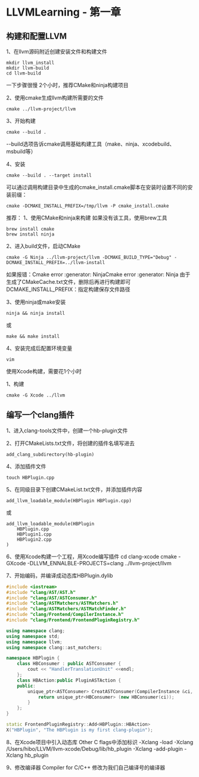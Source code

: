 # LLVMLearning - 第一章

## 构建和配置LLVM

1、在llvm源码附近创建安装文件和构建文件
```
mkdir llvm_install
mkdir llvm-build
cd llvm-build
```


一下步骤很慢 2个小时，推荐CMake和ninja构建项目

2、使用cmake生成llvm构建所需要的文件
```
cmake ../llvm-project/llvm
```

3、开始构建
```
cmake --build .
```
--build选项告诉cmake调用基础构建工具（make、ninja、xcodebuild、msbuild等）

4、安装
```
cmake --build . --target install
```
可以通过调用构建目录中生成的cmake_install.cmake脚本在安装时设置不同的安装前缀：
```
cmake -DCMAKE_INSTALL_PREFIX=/tmp/llvm -P cmake_install.cmake
```


推荐：
1、使用CMake和ninja来构建
如果没有该工具，使用brew工具
```
brew install cmake
brew install ninja
```

2、进入build文件，启动CMake
```
cmake -G Ninja ../llvm-project/llvm -DCMAKE_BUILD_TYPE="Debug" -DCMAKE_INSTALL_PREFIX=../llvm-install
```
如果报错：Cmake error :generator: NinjaCmake error :generator: Ninja
由于生成了CMakeCache.txt文件，删除后再进行构建即可
DCMAKE_INSTALL_PREFIX：指定构建保存文件路径

3、使用ninja或make安装
```
ninja && ninja install
```
或
```
make && make install
```

4、安装完成后配置环境变量
```
vim 
```


使用Xcode构建，需要花1个小时

1、构建
```
cmake -G Xcode ../llvm 
```


## 编写一个clang插件

1、进入clang-tools文件中，创建一个hb-plugin文件

2、打开CMakeLists.txt文件，将创建的插件名填写进去
```
add_clang_subdirectory(hb-plugin)
```

4、添加插件文件
```
touch HBPlugin.cpp
```

5、在同级目录下创建CMakeList.txt文件，并添加插件内容
```
add_llvm_loadable_module(HBPlugin HBPlugin.cpp)
```
或
```
add_llvm_loadable_module(HBPlugin
    HBPlugin.cpp
    HBPlugin1.cpp
    HBPlugin2.cpp
)
```

6、使用Xcode构建一个工程，用Xcode编写插件
cd clang-xcode
cmake -GXcode -DLLVM_ENNALBLE-PROJECTS=clang ../llvm-project/llvm


7、开始编码，并编译成动态库HBPlugin.dylib
``` c++
#include <iostream>
#include "clang/AST/AST.h"
#include "clang/AST/ASTConsumer.h"
#include "clang/ASTMatchers/ASTMatchers.h"
#include "clang/ASTMatchers/ASTMatchFinder.h"
#include "clang/Frontend/CompilerInstance.h"
#include "clang/Frontend/FrontendPluginRegistry.h"

using namespace clang;
using namespace std;
using namespace llvm;
using namespace clang::ast_matchers;

namespace HBPlugin {
    class HBConsumer : public ASTConsumer {
        cout << "HandlerTranslationUnit" <<endl;
    };
    class HBAction:public PluginASTAction {
    public:
        unique_ptr<ASTConsumer> CreatASTConsumer(CompilerInstance &ci, StringRef iFile) {
            return unique_ptr<HBConsumer> (new HBConsumer(ci));
        }
    };
}

static FrontendPluginRegistry::Add<HBPlugin::HBAction>
X("HBPlugin", "The HBPlugin is my first clang-plugin");
```


8、在Xcode项目中引入动态库
Other C flags中添加标识
-Xclang
-load
-Xclang
/Users/hibo/LLVM/llvm-xcode/Debug/lib/hb_plugin
-Xclang
-add-plugin
-Xclang
hb_plugin

9、修改编译器
Compiler for C/C++ 修改为我们自己编译号的编译器

















